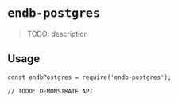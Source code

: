 # `endb-postgres`

> TODO: description

## Usage

```
const endbPostgres = require('endb-postgres');

// TODO: DEMONSTRATE API
```
